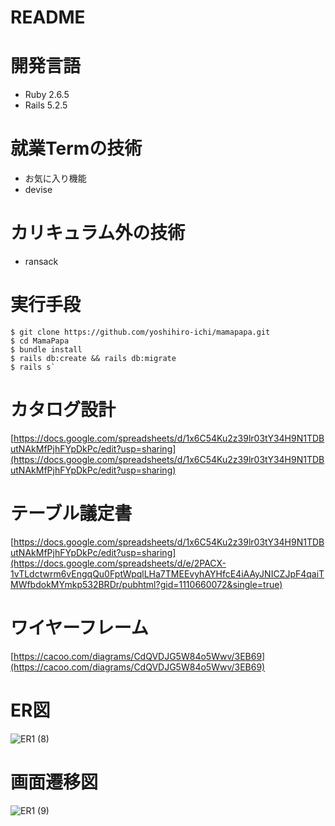 # README
# 開発言語
- Ruby 2.6.5
- Rails 5.2.5
# 就業Termの技術
- お気に入り機能
- devise
# カリキュラム外の技術
- ransack
# 実行手段
```
$ git clone https://github.com/yoshihiro-ichi/mamapapa.git  
$ cd MamaPapa  
$ bundle install  
$ rails db:create && rails db:migrate  
$ rails s`
```
# カタログ設計
[https://docs.google.com/spreadsheets/d/1x6C54Ku2z39lr03tY34H9N1TDButNAkMfPjhFYpDkPc/edit?usp=sharing](https://docs.google.com/spreadsheets/d/1x6C54Ku2z39lr03tY34H9N1TDButNAkMfPjhFYpDkPc/edit?usp=sharing)
# テーブル議定書
[https://docs.google.com/spreadsheets/d/1x6C54Ku2z39lr03tY34H9N1TDButNAkMfPjhFYpDkPc/edit?usp=sharing](https://docs.google.com/spreadsheets/d/e/2PACX-1vTLdctwrm6vEngqQu0FptWpqlLHa7TMEEvyhAYHfcE4iAAyJNICZJpF4qaiTMWfbdokMYmkp532BRDr/pubhtml?gid=1110660072&single=true)
# ワイヤーフレーム
[https://cacoo.com/diagrams/CdQVDJG5W84o5Wwv/3EB69](https://cacoo.com/diagrams/CdQVDJG5W84o5Wwv/3EB69)
# ER図
![ER1 (8)](https://user-images.githubusercontent.com/83752978/128222489-c00bbf9a-ffd1-4a43-8fb0-5211debc003a.png)

# 画面遷移図
![ER1 (9)](https://user-images.githubusercontent.com/83752978/128331666-4454ef28-f418-470d-8f73-1525e66eb4aa.png)
